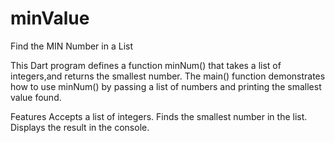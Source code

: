 # minValue
Find the MIN Number in a List

This Dart program defines a function minNum() that takes a list of integers,and returns the smallest number.
The main() function demonstrates how to use minNum() by passing a list of numbers and printing the smallest value found.

Features
Accepts a list of integers.
Finds the smallest number in the list.
Displays the result in the console.
